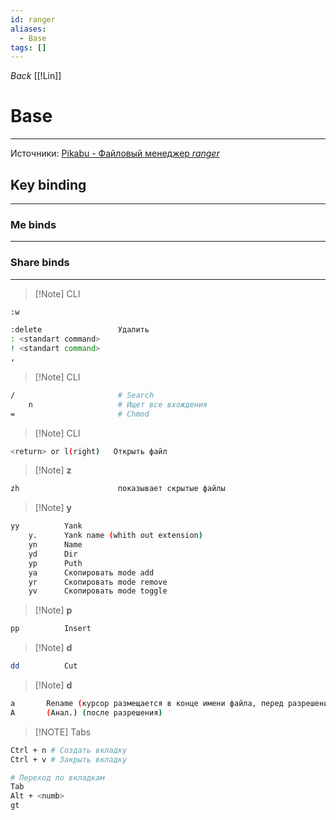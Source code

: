 ```yaml
---
id: ranger
aliases:
  - Base
tags: []
---
```

*Back*
    [[!Lin]]

# Base
---
Источники: [Pikabu - Файловый менеджер *ranger*](https://pikabu.ru/story/faylovyiy_menedzher_ranger_5784003)


## Key binding
---
### Me binds
---


### Share binds
---
>[!Note] CLI
```sh
:w

:delete                 Удалить
: <standart command>
! <standart command>
,
```

>[!Note] CLI
```sh
/                       # Search
    n                   # Ищет все вхождения
=                       # Chmod
```

>[!Note] CLI
```sh
<return> or l(right)   Открыть файл
```

>[!Note] **z**
```sh
zh                      показывает скрытые файлы
```

>[!Note] **y**
```sh
yy          Yank
    y.      Yank name (whith out extension)
    yn      Name
    yd      Dir
    yp      Puth
    ya      Скопировать mode add
    yr      Скопировать mode remove
    yv      Скопировать mode toggle
```

>[!Note] **p**
```sh
pp          Insert
```
>[!Note] **d**
```sh
dd          Cut
```

>[!Note] **d**
```sh
a       Rename (курсор размещается в конце имени файла, перед разрешением)
A       (Анал.) (после разрешения)
```

> [!NOTE] Tabs
```sh
Ctrl + n # Создать вкладку
Ctrl + v # Закрыть вкладку

# Переход по вкладкам
Tab
Alt + <numb>
gt
```


